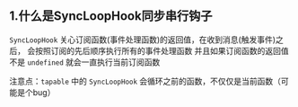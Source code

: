 ## 1.什么是SyncLoopHook同步串行钩子
`SyncLoopHook` 关心订阅函数(事件处理函数)的返回值，在收到消息(触发事件)之后，
会按照订阅的先后顺序执行所有的事件处理函数
并且如果订阅函数的返回值不是 `undefined` 就会一直执行当前订阅函数


注意点：`tapable` 中的 `SyncLoopHook` 会循环之前的函数，不仅仅是当前函数（可能是个bug）